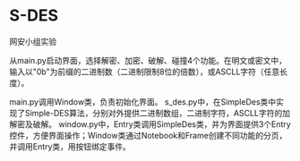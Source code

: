 # S-DES
网安小组实验

从main.py启动界面，选择解密、加密、破解、碰撞4个功能。在明文或密文中，输入以"0b"为前缀的二进制数（二进制限制8位的倍数），或ASCLL字符（任意长度）。

main.py调用Window类，负责初始化界面。 
s_des.py中，在SimpleDes类中实现了Simple-DES算法，分别对外提供二进制数组，二进制字符，ASCLL字符的加解密及破解。 
window.py中，Entry类调用SimpleDes类，并为界面提供3个Entry控件，方便界面操作；Window类通过Notebook和Frame创建不同功能的分页，并调用Entry类，用按钮绑定事件。
